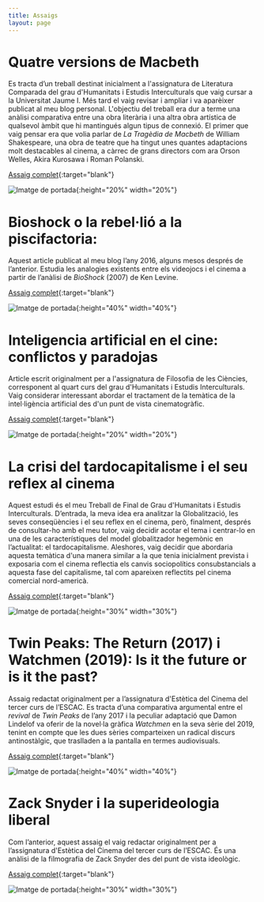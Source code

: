 ```yaml
---
title: Assaigs
layout: page
---
```


# Quatre versions de Macbeth

Es tracta d’un treball destinat inicialment a l'assignatura de Literatura Comparada del grau d'Humanitats i Estudis Interculturals que vaig cursar a la Universitat Jaume I. Més tard el vaig revisar i ampliar i va aparèixer publicat al meu blog personal. L'objectiu del treball era dur a terme una anàlisi comparativa entre una obra literària i una altra obra artística de qualsevol àmbit que hi mantingués algun tipus de connexió. El primer que vaig pensar era que volia parlar de *La Tragèdia de Macbeth* de William Shakespeare, una obra de teatre que ha tingut unes quantes adaptacions molt destacables al cinema, a càrrec de grans directors com ara Orson Welles, Akira Kurosawa i Roman Polanski. 

[Assaig complet](http://laclaudargent.blogspot.com/2016/01/quatre-versions-de-macbeth.html){:target="blank"}

![Imatge de portada](assets/images/assaigs/Assaig-Macbeth.jpg){:height="20%" width="20%"}

# Bioshock o la rebel·lió a la piscifactoria:

Aquest article publicat al meu blog l’any 2016, alguns mesos després de l’anterior. Estudia les analogies existents entre els videojocs i el cinema a partir de l’anàlisi de *BioShock* (2007) de Ken Levine.

[Assaig complet](http://laclaudargent.blogspot.com/2016/09/bioshock-o-la-rebellio-la-piscifactoria.html){:target="blank"}

![Imatge de portada](assets/images/assaigs/Assaig-Bioshock.jpeg){:height="40%" width="40%"}

# Inteligencia artificial en el cine: conflictos y paradojas

Article escrit originalment per a l'assignatura de Filosofia de les Ciències, corresponent al quart curs del grau d'Humanitats i Estudis Interculturals. Vaig considerar interessant abordar el tractament de la temàtica de la intel·ligència artificial des d'un punt de vista cinematogràfic.

[Assaig complet](assets/pdf/Inteligencia-Artificial-en-el-cine.pdf){:target="blank"}

![Imatge de portada](assets/images/assaigs/Assaig-Inteligencia-artificial.jpg){:height="20%" width="20%"}


# La crisi del tardocapitalisme i el seu reflex al cinema

Aquest estudi és el meu Treball de Final de Grau d'Humanitats i Estudis Interculturals. D’entrada, la meva idea era analitzar la Globalització, les seves conseqüències i el seu reflex en el cinema, però, finalment, després de consultar-ho amb el meu tutor, vaig decidir acotar el tema i centrar-lo en una de les característiques del model globalitzador hegemònic en l’actualitat: el tardocapitalisme. Aleshores, vaig decidir que abordaria aquesta temàtica d'una manera similar a la que tenia inicialment prevista i exposaria com el cinema reflectia els canvis sociopolítics consubstancials a aquesta fase del capitalisme, tal com apareixen reflectits pel cinema comercial nord-americà.

[Assaig complet](assets/pdf/Treball-fi-de-carrera-La-Crisi-del-tardocapitalisme.pdf){:target="blank"}

![Imatge de portada](assets/images/assaigs/Assaig-La-Crisi-del-tardocapitalisme.jpg){:height="30%" width="30%"}

# Twin Peaks: The Return (2017) i Watchmen (2019): Is it the future or is it the past?

Assaig redactat originalment per a l’assignatura d'Estètica del Cinema del tercer curs de l’ESCAC. Es tracta d’una comparativa argumental entre el *revival* de *Twin Peaks*  de l’any 2017 i la peculiar adaptació que Damon Lindelof va oferir de la novel·la gràfica *Watchmen* en la seva sèrie del 2019, tenint en compte que les dues sèries comparteixen un radical discurs antinostàlgic, que traslladen a la pantalla en termes audiovisuals.

[Assaig complet](assets/pdf/Twin-Peaks-Watchmen.pdf){:target="blank"}

![Imatge de portada](assets/images/assaigs/Assaig-Twin-Peaks.png){:height="40%" width="40%"}

# Zack Snyder i la superideologia liberal

Com l’anterior, aquest assaig el vaig redactar originalment per a l’assignatura d'Estètica del Cinema del tercer curs de l’ESCAC. És una anàlisi de la filmografia de Zack Snyder des del punt de vista ideològic. 

[Assaig complet](assets/pdf/Zack-Snyder-i-la-superideologia-neoliberal.pdf){:target="blank"}

![Imatge de portada](assets/images/assaigs/Assaig-Zack-Snyder.png){:height="30%" width="30%"}

